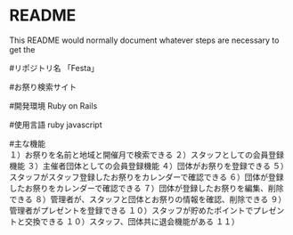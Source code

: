 # README

This README would normally document whatever steps are necessary to get the

#リポジトリ名
「Festa」

#お祭り検索サイト

#開発環境
Ruby on Rails

#使用言語
ruby
javascript

#主な機能<br>
１）お祭りを名前と地域と開催月で検索できる
２）スタッフとしての会員登録機能
３）主催者団体としての会員登録機能
４）団体がお祭りを登録できる
５）スタッフがスタッフ登録したお祭りをカレンダーで確認できる
６）団体が登録したお祭りをカレンダーで確認できる
７）団体が登録したお祭りを編集、削除できる
８）管理者が、スタッフと団体とお祭りの情報を確認、削除できる
９）管理者がプレゼントを登録できる
１０）スタッフが貯めたポイントでプレゼントと交換できる
１０）スタッフ、団体共に退会機能がある
１１）



